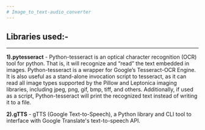 ```yaml
---
# Image_to_text-audio_converter
---
```

## Libraries used:-
---
**1).pytesseract** - Python-tesseract is an optical character recognition (OCR) tool for python. That is, it will recognize and “read” the text embedded in images.
Python-tesseract is a wrapper for Google’s Tesseract-OCR Engine. It is also useful as a stand-alone invocation script to tesseract, as it can read all image types supported by the Pillow and Leptonica imaging libraries, including jpeg, png, gif, bmp, tiff, and others. Additionally, if used as a script, Python-tesseract will print the recognized text instead of writing it to a file.

**2).gTTS** - gTTS (Google Text-to-Speech), a Python library and CLI tool to interface with Google Translate's text-to-speech API.

